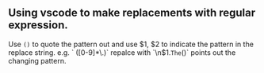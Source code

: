 ## Using vscode to make replacements with regular expression.
Use `()` to quote the pattern out and use $1, $2 to indicate the pattern in the replace string.
e.g. ` ([0-9]*\.)` repalce with `\n$1.` The `()` points out the changing pattern.

